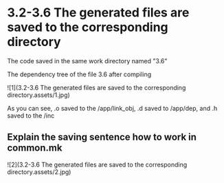 # 3.2-3.6 The generated files are saved to the corresponding directory

The code saved in the same work directory named "3.6"

The dependency tree of the file 3.6 after compiling 

![1](3.2-3.6 The generated files are saved to the corresponding directory.assets/1.jpg)

As you can see, .o saved to the /app/link_obj, .d saved to /app/dep, and .h saved to the /inc

## Explain the saving sentence how to work in common.mk

![2](3.2-3.6 The generated files are saved to the corresponding directory.assets/2.jpg)